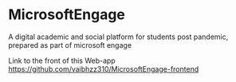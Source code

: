 # MicrosoftEngage
A digital academic and social platform for students post pandemic, prepared as part of microsoft engage

Link to the front of this Web-app
https://github.com/vaibhzz310/MicrosoftEngage-frontend
